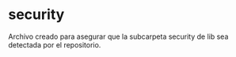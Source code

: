 # security
Archivo creado para asegurar que la subcarpeta security de lib sea detectada por el repositorio.